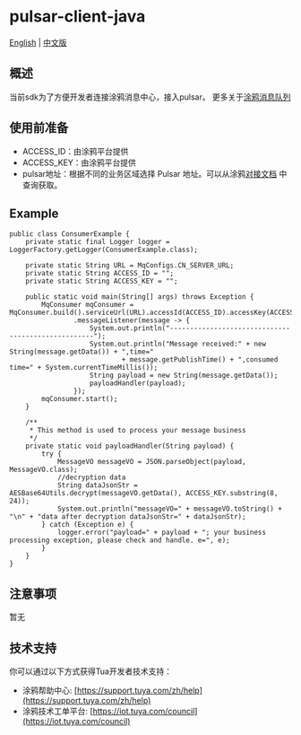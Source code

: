 # pulsar-client-java

[English](README.md) | [中文版](README_cn.md)
## 概述
当前sdk为了方便开发者连接涂鸦消息中心，接入pulsar。
更多关于[涂鸦消息队列](https://developer.tuya.com/cn/docs/iot/open-api/message-service/message-service?id=K95zu0nzdw9cd) 
## 使用前准备
* ACCESS_ID：由涂鸦平台提供
* ACCESS_KEY：由涂鸦平台提供
* pulsar地址：根据不同的业务区域选择 Pulsar 地址。可以从涂鸦[对接文档](https://developer.tuya.com/cn/docs/iot/open-api/message-service/message-service?id=K95zu0nzdw9cd) 中查询获取。

## Example
```
public class ConsumerExample {
    private static final Logger logger = LoggerFactory.getLogger(ConsumerExample.class);

    private static String URL = MqConfigs.CN_SERVER_URL;
    private static String ACCESS_ID = "";
    private static String ACCESS_KEY = "";

    public static void main(String[] args) throws Exception {
        MqConsumer mqConsumer = MqConsumer.build().serviceUrl(URL).accessId(ACCESS_ID).accessKey(ACCESS_KEY)
                .messageListener(message -> {
                    System.out.println("---------------------------------------------------");
                    System.out.println("Message received:" + new String(message.getData()) + ",time="
                            + message.getPublishTime() + ",consumed time=" + System.currentTimeMillis());
                    String payload = new String(message.getData());
                    payloadHandler(payload);
                });
        mqConsumer.start();
    }

    /**
     * This method is used to process your message business
     */
    private static void payloadHandler(String payload) {
        try {
            MessageVO messageVO = JSON.parseObject(payload, MessageVO.class);
            //decryption data
            String dataJsonStr = AESBase64Utils.decrypt(messageVO.getData(), ACCESS_KEY.substring(8, 24));
            System.out.println("messageVO=" + messageVO.toString() + "\n" + "data after decryption dataJsonStr=" + dataJsonStr);
        } catch (Exception e) {
            logger.error("payload=" + payload + "; your business processing exception, please check and handle. e=", e);
        }
    }
}
```

## 注意事项
暂无

## 技术支持

你可以通过以下方式获得Tua开发者技术支持：

- 涂鸦帮助中心: [https://support.tuya.com/zh/help](https://support.tuya.com/zh/help)
- 涂鸦技术工单平台: [https://iot.tuya.com/council](https://iot.tuya.com/council)
